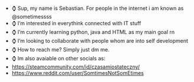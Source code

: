 - ⌚ Sup, my name is Sebastian. For people in the internet i am known as @sometimessss
- ⌚ I’m interested in everythink connected with IT stuff
- ⌚ I’m currently learning python, java and HTML as my main goal rn
- ⌚ I’m looking to collaborate with people whom are into self development
- ⌚ How to reach me? Simply just dm me.
- ⌚ Im also avaiable on other socials as:
- https://steamcommunity.com/id/czasamiostateczny/
- https://www.reddit.com/user/SomtimesNotSomEtimes

<!---
somtimessss/somtimessss is a ✨ special ✨ repository because its `README.md` (this file) appears on your GitHub profile.
You can click the Preview link to take a look at your changes.
--->
